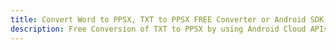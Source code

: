 ---title: Convert Word to PPSX, TXT to PPSX FREE Converter or Android SDKdescription: Free Conversion of TXT to PPSX by using Android Cloud APIs & SDKs. Also Create, Edit & Render Microsoft Word & OpenOffice documents in the Cloud.---
